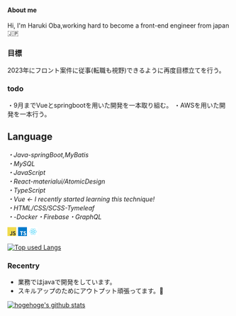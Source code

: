#### About me
Hi, I'm Haruki Oba,working hard to become a front-end engineer from japan🇯🇵

### 目標
2023年にフロント案件に従事(転職も視野)できるように再度目標立てを行う。

### todo
・9月までVueとspringbootを用いた開発を一本取り組む。
・AWSを用いた開発を一本行う。


## Language
*・Java-springBoot,MyBatis*  
*・MySQL*  
*・JavaScript*  
*・React-materialui/AtomicDesign*  
*・TypeScript*  
*・Vue ← I recently started learning this technique!*  
*・HTML/CSS/SCSS-Tymeleaf*    
*・-Docker・Firebase・GraphQL*

<code><img height="20" alt="javascript" src="https://raw.githubusercontent.com/github/explore/80688e429a7d4ef2fca1e82350fe8e3517d3494d/topics/javascript/javascript.png"></code>
<code><img height="20" alt="typescript" src="https://raw.githubusercontent.com/github/explore/80688e429a7d4ef2fca1e82350fe8e3517d3494d/topics/typescript/typescript.png"></code>
<code><img height="20" alt="react" src="https://raw.githubusercontent.com/github/explore/80688e429a7d4ef2fca1e82350fe8e3517d3494d/topics/react/react.png"></code>

<!-- ソースコード統計 -->
[![Top used Langs](https://github-readme-stats.vercel.app/api/top-langs/?username=haruki0314&layout=compact&theme=vue-dark)](https://github.com/haruki0314/)



### Recentry
- 業務ではjavaで開発をしています。
- スキルアップのためにアウトプット頑張ってます。🥹


<!-- リポジトリステータス -->
[![hogehoge's github stats](https://github-readme-stats.vercel.app/api?username=haruki0314&hide=contribs&count_private=true&show_icons=true&theme=vue-dark)](https://github.com/haruki0314/)

